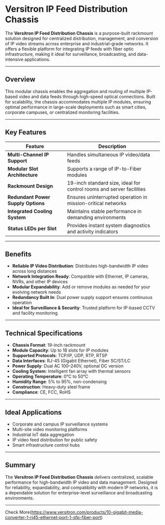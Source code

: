 # Versitron IP Feed Distribution Chassis

The **Versitron IP Feed Distribution Chassis** is a purpose-built rackmount solution designed for centralized distribution, management, and conversion of IP video streams across enterprise and industrial-grade networks. It offers a flexible platform for integrating IP feeds with fiber optic infrastructure, making it ideal for surveillance, broadcasting, and data-intensive applications.

---

## Overview

This modular chassis enables the aggregation and routing of multiple IP-based video and data feeds through high-speed optical connections. Built for scalability, the chassis accommodates multiple IP modules, ensuring optimal performance in large-scale deployments such as smart cities, corporate campuses, or centralized monitoring facilities.

---

## Key Features

| Feature                            | Description                                                                 |
|------------------------------------|-----------------------------------------------------------------------------|
| **Multi-Channel IP Support**       | Handles simultaneous IP video/data feeds                                   |
| **Modular Slot Architecture**      | Supports a range of IP-to-Fiber modules                                     |
| **Rackmount Design**               | 19-inch standard size, ideal for control rooms and server facilities        |
| **Redundant Power Supply Options** | Ensures uninterrupted operation in mission-critical networks                |
| **Integrated Cooling System**      | Maintains stable performance in demanding environments                      |
| **Status LEDs per Slot**           | Provides instant system diagnostics and activity indicators                 |

---

## Benefits

- **Reliable IP Video Distribution**: Distributes high-bandwidth IP video across long distances  
- **Network Integration Ready**: Compatible with Ethernet, IP cameras, NVRs, and other IP devices  
- **Modular Expandability**: Add or remove modules as needed for your evolving network needs  
- **Redundancy Built In**: Dual power supply support ensures continuous operation  
- **Ideal for Surveillance & Security**: Trusted platform for IP-based CCTV and facility monitoring  

---

## Technical Specifications

- **Chassis Format**: 19-inch rackmount  
- **Module Capacity**: Up to 18 slots for IP modules  
- **Supported Protocols**: TCP/IP, UDP, RTP, RTSP  
- **Data Interfaces**: RJ-45 (Gigabit Ethernet), Fiber SC/ST/LC  
- **Power Supply**: Dual AC 100–240V, optional DC version  
- **Cooling System**: Intelligent fan array with thermal sensors  
- **Operating Temperature**: 0°C to 50°C  
- **Humidity Range**: 5% to 95%, non-condensing  
- **Construction**: Heavy-duty steel frame  
- **Compliance**: CE, FCC, RoHS  

---

## Ideal Applications

- Corporate and campus IP surveillance systems  
- Multi-site video monitoring platforms  
- Industrial IoT data aggregation  
- IP video feed distribution for public safety  
- Smart infrastructure control hubs  

---

## Summary

The **Versitron IP Feed Distribution Chassis** delivers centralized, scalable performance for high-bandwidth IP video and data management. Designed for reliability, expandability, and compatibility with modern IP networks, it is a dependable solution for enterprise-level surveillance and broadcasting environments.

---
Check More(https://www.versitron.com/products/10-gigabit-media-converter-1-rj45-ethernet-port-1-sfp-fiber-port)
